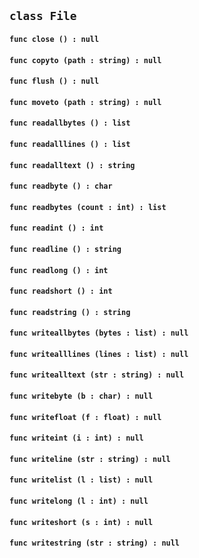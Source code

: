 ## ```class File```


#### ```func close () : null```

#### ```func copyto (path : string) : null```

#### ```func flush () : null```

#### ```func moveto (path : string) : null```

#### ```func readallbytes () : list```

#### ```func readalllines () : list```

#### ```func readalltext () : string```

#### ```func readbyte () : char```

#### ```func readbytes (count : int) : list```

#### ```func readint () : int```

#### ```func readline () : string```

#### ```func readlong () : int```

#### ```func readshort () : int```

#### ```func readstring () : string```

#### ```func writeallbytes (bytes : list) : null```

#### ```func writealllines (lines : list) : null```

#### ```func writealltext (str : string) : null```

#### ```func writebyte (b : char) : null```

#### ```func writefloat (f : float) : null```

#### ```func writeint (i : int) : null```

#### ```func writeline (str : string) : null```

#### ```func writelist (l : list) : null```

#### ```func writelong (l : int) : null```

#### ```func writeshort (s : int) : null```

#### ```func writestring (str : string) : null```

